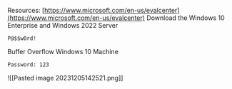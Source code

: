 
Resources: [https://www.microsoft.com/en-us/evalcenter](https://www.microsoft.com/en-us/evalcenter)
Download the Windows 10 Enterprise and Windows 2022 Server

```
P@$$w0rd!
```


Buffer Overflow
Windows 10 Machine 
```
Password: 123
```


![[Pasted image 20231205142521.png]]

